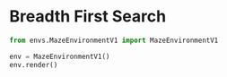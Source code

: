 # Breadth First Search

```python runnable
from envs.MazeEnvironmentV1 import MazeEnvironmentV1

env = MazeEnvironmentV1()
env.render()
```
